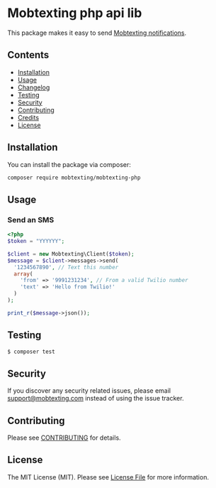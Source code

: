 # Mobtexting php api lib

This package makes it easy to send [Mobtexting notifications](https://mobtexting.com).

## Contents

- [Installation](#installation)
- [Usage](#usage)
- [Changelog](#changelog)
- [Testing](#testing)
- [Security](#security)
- [Contributing](#contributing)
- [Credits](#credits)
- [License](#license)

## Installation

You can install the package via composer:

``` bash
composer require mobtexting/mobtexting-php
```

## Usage

### Send an SMS

```php
<?php
$token = "YYYYYY";

$client = new Mobtexting\Client($token);
$message = $client->messages->send(
  '1234567890', // Text this number
  array(
    'from' => '9991231234', // From a valid Twilio number
    'text' => 'Hello from Twilio!'
  )
);

print_r($message->json());
```

## Testing

``` bash
$ composer test
```

## Security

If you discover any security related issues, please email support@mobtexting.com instead of using the issue tracker.

## Contributing

Please see [CONTRIBUTING](CONTRIBUTING.md) for details.

## License

The MIT License (MIT). Please see [License File](LICENSE.md) for more information.
